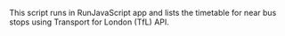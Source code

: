This script runs in RunJavaScript app and lists the timetable for near bus stops using Transport for London (TfL) API.

